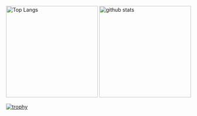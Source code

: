 <p align="left"> 
  <img alt="Top Langs" height="250px" src="https://github-readme-stats.vercel.app/api/top-langs/?username=teraz1112&show_icons=true" />
  <img alt="github stats" height="250px" src="https://github-readme-stats.vercel.app/api?username=teraz1112&show_icons=ture" />
</p>

[![trophy](https://github-profile-trophy.vercel.app/?username=teraz1112)](https://github.com/ryo-ma/github-profile-trophy)

